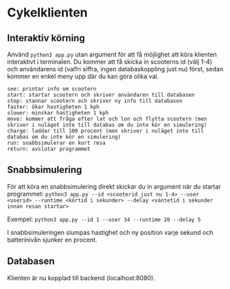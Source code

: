 # Cykelklienten

## Interaktiv körning

Använd `python3 app.py` utan argument för att få möjlighet att köra klienten interaktivt i terminalen. Du kommer att få skicka in scooterns id (välj 1-4) och användarens id (valfri siffra, ingen databaskoppling just nu) först, sedan kommer en enkel meny upp där du kan göra olika val.

```
see: printar info om scootern
start: startar scootern och skriver användaren till databasen
stop: stannar scootern och skriver ny info till databasen
faster: ökar hastigheten 1 kph
slower: minskar hastigheten 1 kph
move: kommer att fråga efter lat och lon och flytta scootern (men skriver i nuläget inte till databas om du inte kör en simulering)
charge: laddar till 100 procent (men skriver i nuläget inte till databas om du inte kör en simulering)
run: snabbsimulerar en kort resa
return: avslutar programmet
```
## Snabbsimulering

För att köra en snabbsimulering direkt skickar du in argument när du startar programmet: `python3 app.py --id <scooterid just nu 1-4> --user <userid> --runtime <körtid i sekunder> --delay <väntetid i sekunder innan resan startar>`

Exempel: ```python3 app.py --id 1 --user 34 --runtime 20 --delay 5```

I snabbsimuleringen slumpas hastighet och ny position varje sekund och batterinivån sjunker en procent.

## Databasen
Klienten är nu kopplad till backend (localhost:8080).
